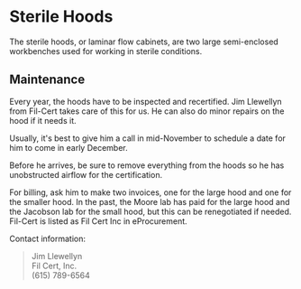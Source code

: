 # Sterile Hoods

The sterile hoods, or laminar flow cabinets, are two large semi-enclosed workbenches used for working in sterile conditions.

## Maintenance

Every year, the hoods have to be inspected and recertified. Jim Llewellyn from Fil-Cert takes care of this for us. He can also do minor repairs on the hood if it needs it.

Usually, it's best to give him a call in mid-November to schedule a date for him to come in early December.

Before he arrives, be sure to remove everything from the hoods so he has unobstructed airflow for the certification.

For billing, ask him to make two invoices, one for the large hood and one for the smaller hood. In the past, the Moore lab has paid for the large hood and the Jacobson lab for the small hood, but this can be renegotiated if needed. Fil-Cert is listed as Fil Cert Inc in eProcurement.

Contact information:

> Jim Llewellyn  
> Fil Cert, Inc.  
> \(615\) 789-6564
